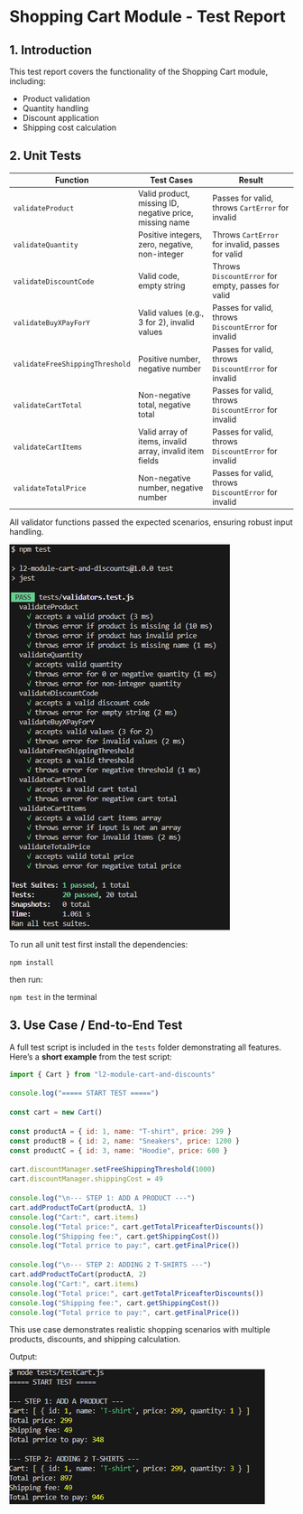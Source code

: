 # Shopping Cart Module - Test Report

## 1. Introduction

This test report covers the functionality of the Shopping Cart module, including:
- Product validation
- Quantity handling
- Discount application
- Shipping cost calculation

## 2. Unit Tests

| Function | Test Cases | Result |
|----------|-----------|--------|
| `validateProduct` | Valid product, missing ID, negative price, missing name | Passes for valid, throws `CartError` for invalid |
| `validateQuantity` | Positive integers, zero, negative, non-integer | Throws `CartError` for invalid, passes for valid |
| `validateDiscountCode` | Valid code, empty string | Throws `DiscountError` for empty, passes for valid |
| `validateBuyXPayForY` | Valid values (e.g., 3 for 2), invalid values | Passes for valid, throws `DiscountError` for invalid |
| `validateFreeShippingThreshold` | Positive number, negative number | Passes for valid, throws `DiscountError` for invalid |
| `validateCartTotal` | Non-negative total, negative total | Passes for valid, throws `DiscountError` for invalid |
| `validateCartItems` | Valid array of items, invalid array, invalid item fields | Passes for valid, throws `DiscountError` for invalid |
| `validateTotalPrice` | Non-negative number, negative number | Passes for valid, throws `DiscountError` for invalid |

All validator functions passed the expected scenarios, ensuring robust input handling.

![UnitTest](../Images/UnitTests.png)

To run all unit test first install the dependencies:

`npm install`

then run:

`npm test` in the terminal

## 3. Use Case / End-to-End Test

A full test script is included in the `tests` folder demonstrating all features. Here’s a **short example** from the test script:

```js
import { Cart } from "l2-module-cart-and-discounts"

console.log("===== START TEST =====")

const cart = new Cart()

const productA = { id: 1, name: "T-shirt", price: 299 }
const productB = { id: 2, name: "Sneakers", price: 1200 }
const productC = { id: 3, name: "Hoodie", price: 600 }

cart.discountManager.setFreeShippingThreshold(1000)
cart.discountManager.shippingCost = 49

console.log("\n--- STEP 1: ADD A PRODUCT ---")
cart.addProductToCart(productA, 1)
console.log("Cart:", cart.items)
console.log("Total price:", cart.getTotalPriceafterDiscounts())
console.log("Shipping fee:", cart.getShippingCost())
console.log("Total prrice to pay:", cart.getFinalPrice())

console.log("\n--- STEP 2: ADDING 2 T-SHIRTS ---")
cart.addProductToCart(productA, 2)
console.log("Cart:", cart.items)
console.log("Total price:", cart.getTotalPriceafterDiscounts())
console.log("Shipping fee:", cart.getShippingCost())
console.log("Total prrice to pay:", cart.getFinalPrice())

```

This use case demonstrates realistic shopping scenarios with multiple products, discounts, and shipping calculation.

Output:

![Usecase](../Images/TestCase.PNG)